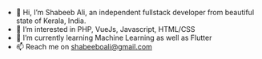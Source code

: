 - 👋 Hi, I’m Shabeeb Ali, an independent fullstack developer from beautiful state of Kerala, India.
- 👀 I’m interested in PHP, VueJs, Javascript, HTML/CSS
- 🌱 I’m currently learning Machine Learning as well as Flutter
- 📫 Reach me on shabeeboali@gmail.com

<!---
shabeebali/shabeebali is a ✨ special ✨ repository because its `README.md` (this file) appears on your GitHub profile.
You can click the Preview link to take a look at your changes.
--->
